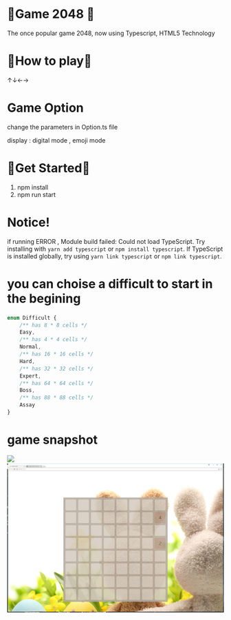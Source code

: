 # 💎Game 2048 💎
The once popular game 2048, now using Typescript, HTML5 Technology

# 🧠How to play🧠
↑↓←→

# Game Option
change the parameters in Option.ts file

display : digital mode , emoji mode 

# 🍩Get Started🍩
1) npm install
2) npm run start


# Notice!
if running ERROR ,  Module build failed: Could not load TypeScript. Try installing with `yarn add typescript` or `npm install typescript`. If TypeScript is installed globally, try using `yarn link typescript` or `npm link typescript`.


# you can choise a difficult to start  in the begining
```typescript   
enum Difficult {
    /** has 8 * 8 cells */
    Easy,
    /** has 4 * 4 cells */
    Normal,
    /** has 16 * 16 cells */
    Hard,
    /** has 32 * 32 cells */
    Expert,
    /** has 64 * 64 cells */
    Boss,
    /** has 88 * 88 cells */
    Assay
}
```

# game snapshot
<img src='/src/gitResource/16.png'>
<img src='/src/gitResource/32.jpg'>